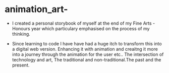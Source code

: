 # animation_art- 

- I created a personal storybook of myself at the end of my Fine Arts -Honours year which particulary emphasised on the process of my thinking.

- Since learning to code I have have had a huge itch to transform this into a digital web version. 
Enhancing it with animation and creaitng it more into a journey through the animation for the user etc..
The intersection of technology and art, The traditional and non-traditional.The past and the present.

